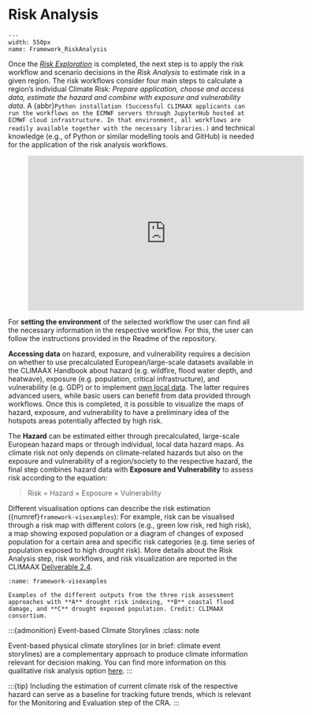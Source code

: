 Risk Analysis
=======================

```{figure} ../../images/framework/il_framework_ToolboxSteps_FigB_Risk_Analysis_ring.png
---
width: 550px
name: Framework_RiskAnalysis
```

Once the [*Risk Exploration*](../exploration/risk_exploration) is completed, the next step is to apply the risk workflow and scenario decisions in the *Risk Analysis* to estimate risk in a given region. The risk workflows consider four main steps to calculate a region’s individual Climate Risk: *Prepare application, choose and access data, estimate the hazard and combine with exposure and vulnerability data*. A {abbr}`Python installation (Successful CLIMAAX applicants can run the workflows on the ECMWF servers through JupyterHub hosted at ECMWF cloud infrastructure. In that environment, all workflows are readily available together with the necessary libraries.)` and technical knowledge (e.g., of Python or similar modelling tools and GitHub) is needed for the application of the risk analysis workflows.

<figure class="align-center">
  <iframe width="560" height="315" src="https://www.youtube-nocookie.com/embed/FHQjErDM1X0?si=1GDyc1TAGeCSJ9fi" title="YouTube video player" frameborder="0" allow="accelerometer; autoplay; clipboard-write; encrypted-media; gyroscope; picture-in-picture; web-share" referrerpolicy="strict-origin-when-cross-origin" allowfullscreen></iframe>
</figure>

For **setting the environment** of the selected workflow the user can find all the necessary information in the respective workflow. For this, the user can follow the instructions provided in the Readme of the repository.

**Accessing data** on hazard, exposure, and vulnerability requires a decision on whether to use precalculated European/large-scale datasets available in the CLIMAAX Handbook about hazard (e.g. wildfire, flood water depth, and heatwave), exposure (e.g. population, critical infrastructure), and vulnerability (e.g. GDP) or to implement [own local data](#framework-ownlocaldata). The latter requires advanced users, while basic users can benefit from data provided through workflows. Once this is completed, it is possible to visualize the maps of hazard, exposure, and vulnerability to have a preliminary idea of the hotspots areas potentially affected by high risk. 

The **Hazard** can be estimated either through precalculated, large-scale European hazard maps or through individual, local data hazard maps. As climate risk not only depends on climate-related hazards but also on the exposure and vulnerability of a region/society to the respective hazard, the final step combines hazard data with **Exposure and Vulnerability** to assess risk according to the equation:

> Risk = Hazard × Exposure × Vulnerability

Different visualisation options can describe the risk estimation ({numref}`framework-visexamples`): For example, risk can be visualised through a risk map with different colors (e.g., green low risk, red high risk), a map showing exposed population or a diagram of changes of exposed population for a certain area and specific risk categories (e.g. time series of population exposed to high drought risk). More details about the Risk Analysis step, risk workflows, and risk visualization are reported in the CLIMAAX [Deliverable 2.4](https://files.cmcc.it/climaax/CLIMAAX_D2.4.pdf).  


```{figure} ../../images/framework_visexamples.png
:name: framework-visexamples

Examples of the different outputs from the three risk assessment approaches with **A** drought risk indexing, **B** coastal flood damage, and **C** drought exposed population. Credit: CLIMAAX consortium.
```

:::{admonition} Event-based Climate Storylines
:class: note

Event-based physical climate storylines (or in brief: climate event storylines) are a complementary approach to produce climate information relevant for decision making. You can find more information on this qualitative risk analysis option [here](https://files.cmcc.it/climaax/Deliverables/CLIMAAX_D1.4_Climate%20Risk%20Assessment%20Framework_revised.pdf).
:::

:::{tip}
Including the estimation of current climate risk of the respective hazard can serve as a baseline for tracking future trends, which is relevant for the Monitoring and Evaluation step of the CRA.
:::
